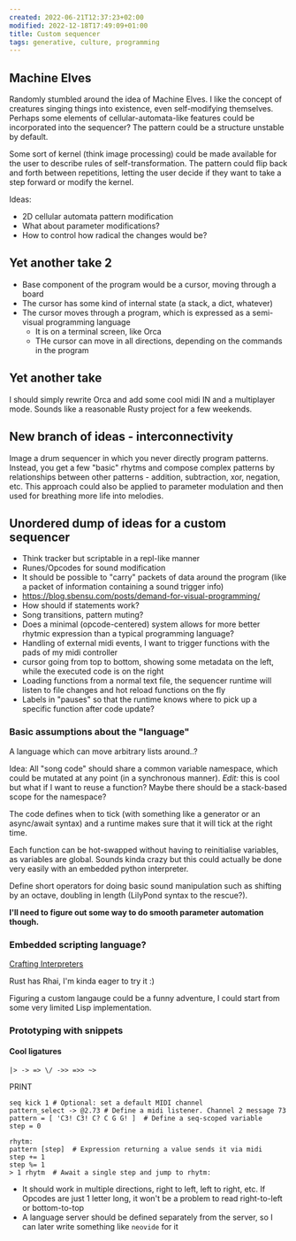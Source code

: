 ```yaml
---
created: 2022-06-21T12:37:23+02:00
modified: 2022-12-18T17:49:09+01:00
title: Custom sequencer
tags: generative, culture, programming
---
```


## Machine Elves

Randomly stumbled around the idea of Machine Elves. I like the concept of creatures singing things into existence, even self-modifying themselves. Perhaps some elements of cellular-automata-like features could be incorporated into the sequencer? The pattern could be a structure unstable by default.

Some sort of kernel (think image processing) could be made available for the user to describe rules of self-transformation. The pattern could flip back and forth between repetitions, letting the user decide if they want to take a step forward or modify the kernel.

Ideas:

- 2D cellular automata pattern modification
- What about parameter modifications?
- How to control how radical the changes would be?

## Yet another take 2

- Base component of the program would be a cursor, moving through a board
- The cursor has some kind of internal state (a stack, a dict, whatever)
- The cursor moves through a program, which is expressed as a semi-visual programming language
  - It is on a terminal screen, like Orca
  - THe cursor can move in all directions, depending on the commands in the program

## Yet another take

I should simply rewrite Orca and add some cool midi
IN and a multiplayer mode. Sounds like a reasonable
Rusty project for a few weekends.

## New branch of ideas - interconnectivity

Image a drum sequencer in which you never directly program
patterns. Instead, you get a few "basic" rhytms and
compose complex patterns by relationships between other
patterns - addition, subtraction, xor, negation, etc. This
approach could also be applied to parameter modulation and
then used for breathing more life into melodies.

## Unordered dump of ideas for a custom sequencer

- Think tracker but scriptable in a repl-like manner
- Runes/Opcodes for sound modification
- It should be possible to "carry" packets of data around the program (like a packet of information containing a sound trigger info)
- https://blog.sbensu.com/posts/demand-for-visual-programming/
- How should if statements work?
- Song transitions, pattern muting?
- Does a minimal (opcode-centered) system allows for more better rhytmic expression than a typical programming language?
- Handling of external midi events, I want to trigger functions with the pads of my midi controller
- cursor going from top to bottom, showing some metadata on the left, while the executed code is on the right
- Loading functions from a normal text file, the sequencer runtime will listen to file changes and hot reload functions on the fly
- Labels in "pauses" so that the runtime knows where to pick up a specific function after code update? 

### Basic assumptions about the "language"

A language which can move arbitrary lists around..?

Idea: All "song code" should share a common variable namespace, which could be mutated
at any point (in a synchronous manner). *Edit:* this is cool but what if I want
to reuse a function? Maybe there should be a stack-based scope for the namespace?

The code defines when to tick (with something like a generator or an async/await syntax)
and a runtime makes sure that it will tick at the right time.

Each function can be hot-swapped without having to reinitialise variables, as variables 
are global. Sounds kinda crazy but this could actually be done very easily with
an embedded python interpreter.

Define short operators for doing basic sound manipulation such as
shifting by an octave, doubling in length (LilyPond syntax to the rescue?).

**I'll need to figure out some way to do smooth parameter automation though.**

### Embedded scripting language?

[Crafting Interpreters](https://craftinginterpreters.com/introduction.html)

Rust has Rhai, I'm kinda eager to try it :)

Figuring a custom langauge could be a funny adventure,
I could start from some very limited Lisp implementation.

### Prototyping with snippets

#### Cool ligatures

```
|> -> => \/ ->> =>> ~> 
```
PRINT

```
seq kick 1 # Optional: set a default MIDI channel
pattern_select -> @2.73 # Define a midi listener. Channel 2 message 73
pattern = [ 'C3! C3! C? C G G! ]  # Define a seq-scoped variable
step = 0

rhytm:
pattern [step]  # Expression returning a value sends it via midi
step += 1
step %= 1
> 1 rhytm  # Await a single step and jump to rhytm:
```

- It should work in multiple directions, right to left, left to right, etc. If Opcodes are just 1 letter long, it won't be a problem to read right-to-left or bottom-to-top
- A language server should be defined separately from the server, so I can later write something like `neovide` for it
